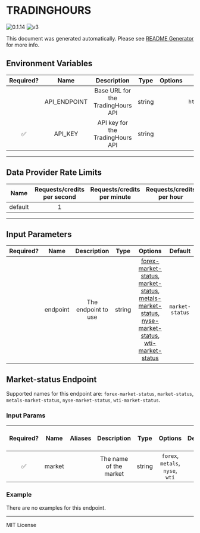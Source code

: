 # TRADINGHOURS

![0.1.14](https://img.shields.io/github/package-json/v/smartcontractkit/external-adapters-js?filename=packages/sources/tradinghours/package.json) ![v3](https://img.shields.io/badge/framework%20version-v3-blueviolet)

This document was generated automatically. Please see [README Generator](../../scripts#readme-generator) for more info.

## Environment Variables

| Required? |     Name     |            Description            |  Type  | Options |            Default             |
| :-------: | :----------: | :-------------------------------: | :----: | :-----: | :----------------------------: |
|           | API_ENDPOINT | Base URL for the TradingHours API | string |         | `https://api.tradinghours.com` |
|    ✅     |   API_KEY    | API key for the TradingHours API  | string |         |                                |

---

## Data Provider Rate Limits

|  Name   | Requests/credits per second | Requests/credits per minute | Requests/credits per hour | Note |
| :-----: | :-------------------------: | :-------------------------: | :-----------------------: | :--: |
| default |              1              |                             |                           |      |

---

## Input Parameters

| Required? |   Name   |     Description     |  Type  |                                                                                                                Options                                                                                                                 |     Default     |
| :-------: | :------: | :-----------------: | :----: | :------------------------------------------------------------------------------------------------------------------------------------------------------------------------------------------------------------------------------------: | :-------------: |
|           | endpoint | The endpoint to use | string | [forex-market-status](#market-status-endpoint), [market-status](#market-status-endpoint), [metals-market-status](#market-status-endpoint), [nyse-market-status](#market-status-endpoint), [wti-market-status](#market-status-endpoint) | `market-status` |

## Market-status Endpoint

Supported names for this endpoint are: `forex-market-status`, `market-status`, `metals-market-status`, `nyse-market-status`, `wti-market-status`.

### Input Params

| Required? |  Name  | Aliases |      Description       |  Type  |             Options              | Default | Depends On | Not Valid With |
| :-------: | :----: | :-----: | :--------------------: | :----: | :------------------------------: | :-----: | :--------: | :------------: |
|    ✅     | market |         | The name of the market | string | `forex`, `metals`, `nyse`, `wti` |         |            |                |

### Example

There are no examples for this endpoint.

---

MIT License
